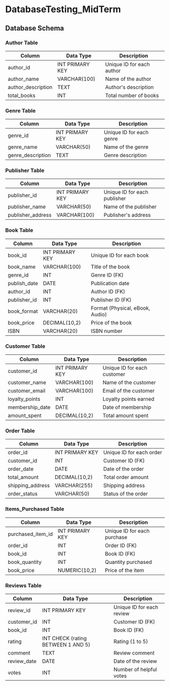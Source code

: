 # DatabaseTesting_MidTerm
## Database Schema

### Author Table

| Column       | Data Type      | Description                |
|--------------|----------------|----------------------------|
| author_id    | INT PRIMARY KEY| Unique ID for each author  |
| author_name  | VARCHAR(100)   | Name of the author         |
| author_description  | TEXT           | Author's description       |
| total_books  | INT            | Total number of books      |

### Genre Table

| Column    | Data Type      | Description                |
|-----------|----------------|----------------------------|
| genre_id  | INT PRIMARY KEY| Unique ID for each genre   |
| genre_name      | VARCHAR(50)   | Name of the genre          |
| genre_description | TEXT         | Genre description          |

### Publisher Table

| Column       | Data Type      | Description                |
|--------------|----------------|----------------------------|
| publisher_id | INT PRIMARY KEY| Unique ID for each publisher|
| publisher_name         | VARCHAR(50)   | Name of the publisher      |
| publisher_address      | VARCHAR(100)   | Publisher's address        |

### Book Table

| Column       | Data Type      | Description                |
|--------------|----------------|----------------------------|
| book_id      | INT PRIMARY KEY| Unique ID for each book    |
| book_name      | VARCHAR(100)   | Title of the book          |
| genre_id     | INT            | Genre ID (FK)              |
| publish_date | DATE           | Publication date           |
| author_id    | INT            | Author ID (FK)             |
| publisher_id | INT            | Publisher ID (FK)          |
| book_format       | VARCHAR(20)    | Format (Physical, eBook, Audio) |
| book_price        | DECIMAL(10,2)  | Price of the book          |
| ISBN         | VARCHAR(20)    | ISBN number                |

### Customer Table

| Column          | Data Type      | Description                |
|------------------|----------------|----------------------------|
| customer_id      | INT PRIMARY KEY| Unique ID for each customer|
| customer_name             | VARCHAR(100)   | Name of the customer       |
| customer_email            | VARCHAR(100)   | Email of the customer      |
| loyalty_points   | INT            | Loyalty points earned      |
| membership_date  | DATE           | Date of membership         |
| amount_spent     | DECIMAL(10,2)  | Total amount spent         |

### Order Table

| Column           | Data Type      | Description                |
|------------------|----------------|----------------------------|
| order_id         | INT PRIMARY KEY| Unique ID for each order   |
| customer_id      | INT            | Customer ID (FK)           |
| order_date       | DATE           | Date of the order          |
| total_amount     | DECIMAL(10,2)  | Total order amount         |
| shipping_address | VARCHAR(255)   | Shipping address           |
| order_status     | VARCHAR(50)    | Status of the order        |

### Items_Purchased Table

| Column           | Data Type      | Description                |
|------------------|----------------|----------------------------|
| purchased_item_id| INT PRIMARY KEY| Unique ID for each purchase|
| order_id         | INT            | Order ID (FK)              |
| book_id          | INT            | Book ID (FK)               |
| book_quantity         | INT            | Quantity purchased         |
| book_price            | NUMERIC(10,2)  | Price of the item          |

### Reviews Table

| Column       | Data Type      | Description                |
|--------------|----------------|----------------------------|
| review_id    | INT PRIMARY KEY| Unique ID for each review  |
| customer_id  | INT            | Customer ID (FK)           |
| book_id      | INT            | Book ID (FK)               |
| rating       | INT CHECK (rating BETWEEN 1 AND 5)| Rating (1 to 5)|
| comment      | TEXT           | Review comment             |
| review_date  | DATE           | Date of the review         |
| votes        | INT            | Number of helpful votes    |
